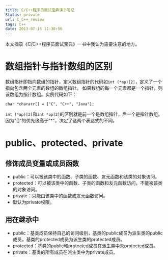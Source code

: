 ```yaml
---
title: C/C++程序员面试宝典读书笔记
Status: private
url: C_C++_review
tags: C++
date: 2013-07-16 11:30:56
---
```


本文摘录《C/C++程序员面试宝典》一书中我认为需要注意的地方。

# 数组指针与指针数组的区别
数组指针即指向数组的指针，定义数组指针的代码如`int (*ap)[2]`，定义了一个指向包含两个元素的数组的数组指针。
如果数组的每一个元素都是一个指针，则该数组为指针数组。实例代码如下：
```
char *chararr[] = {"C", "C++", "Java"};
```
`int (*ap)[2]`和`int *ap[2]`的区别就是前一个是数组指针，后一个是指针数组。因为"[]"的优先级高于"*"，决定了这两个表达式的不同。

# public、protected、private
## 修饰成员变量或成员函数
* public：可以被该类中的函数、子类的函数、友元函数和该类的对象访问。
* protected：可以被该类中的函数、子类的函数和友元函数访问，不能被该类的对象访问。
* private：只能由该类中的函数或友元函数访问。
* 默认为private权限。
## 用在继承中
* public：基类成员保持自己的访问级别，基类的public成员为派生类的public成员，基类的protected成员为派生类的protected成员。
* protected：基类的public和protected成员在派生类中未protected成员。
* private：基类的所有成员在派生类中为private成员。

